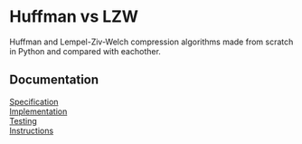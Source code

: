 # Huffman vs LZW

Huffman and Lempel-Ziv-Welch compression algorithms made from scratch in Python and compared with eachother.

## Documentation

[Specification](docs/specification.md)  
[Implementation](docs/implementation.md)  
[Testing](docs/testing.md)  
[Instructions](docs/instructions.md)